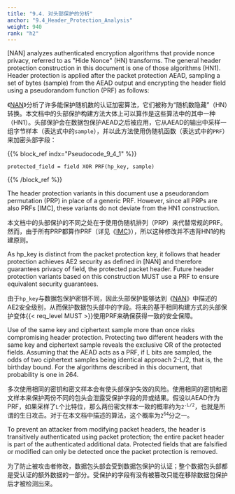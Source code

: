 ```yaml
---
title: "9.4. 对头部保护的分析"
anchor: "9.4_Header_Protection_Analysis"
weight: 940
rank: "h2"
---
```


[NAN] analyzes authenticated encryption algorithms that provide nonce privacy, referred to as "Hide Nonce" (HN) transforms. The general header protection construction in this document is one of those algorithms (HN1). Header protection is applied after the packet protection AEAD, sampling a set of bytes (sample) from the AEAD output and encrypting the header field using a pseudorandom function (PRF) as follows:

《[NAN]()》分析了许多能保护随机数的认证加密算法，它们被称为“随机数隐藏”（HN）转换。本文档中的头部保护构建方法大体上可以算作是这些算法中的其中一种（HN1）。头部保护会在数据包保护AEAD之后被应用，它从AEAD的输出中采样一组字节样本（表达式中的`sample`），并以此方法使用伪随机函数（表达式中的`PRF`）来加密头部字段：

{{% block_ref
indx="Pseudocode_9_4_1" %}}

```
protected_field = field XOR PRF(hp_key, sample)
```

{{% /block_ref %}}

The header protection variants in this document use a pseudorandom permutation (PRP) in place of a generic PRF. However, since all PRPs are also PRFs [IMC], these variants do not deviate from the HN1 construction.

本文档中的头部保护的不同之处在于使用伪随机排列（PRP）来代替常规的PRF。然而，由于所有PRP都算作PRF（详见《[IMC]()》），所以这种修改并不违背HN1的构建原则。

As hp_key is distinct from the packet protection key, it follows that header protection achieves AE2 security as defined in [NAN] and therefore guarantees privacy of field, the protected packet header. Future header protection variants based on this construction MUST use a PRF to ensure equivalent security guarantees.

由于`hp_key`与数据包保护密钥不同，因此头部保护能够达到《[NAN]()》中描述的AE2安全级别，从而保护数据包头部中的字段。将来的基于相同构建方式的头部保护变体{{< req_level MUST >}}使用PRF来确保获得一致的安全保障。

Use of the same key and ciphertext sample more than once risks compromising header protection. Protecting two different headers with the same key and ciphertext sample reveals the exclusive OR of the protected fields. Assuming that the AEAD acts as a PRF, if L bits are sampled, the odds of two ciphertext samples being identical approach 2-L/2, that is, the birthday bound. For the algorithms described in this document, that probability is one in 264.

多次使用相同的密钥和密文样本会有使头部保护失效的风险。使用相同的密钥和密文样本来保护两份不同的包头会泄露受保护字段的异或结果。假设以AEAD作为PRF，如果采样了`L`个比特位，那么两份密文样本一致的概率约为<code>2<sup>-L/2</sup></code>，也就是所谓的生日攻击。对于在本文档中描述的算法，这个概率为<code>2<sup>64</sup></code>分之一。

To prevent an attacker from modifying packet headers, the header is transitively authenticated using packet protection; the entire packet header is part of the authenticated additional data. Protected fields that are falsified or modified can only be detected once the packet protection is removed.

为了防止被攻击者修改，数据包头部会受到数据包保护的认证；整个数据包头部都是受认证的额外数据的一部分。受保护的字段有没有被篡改只能在移除数据包保护后才被检测出来。
